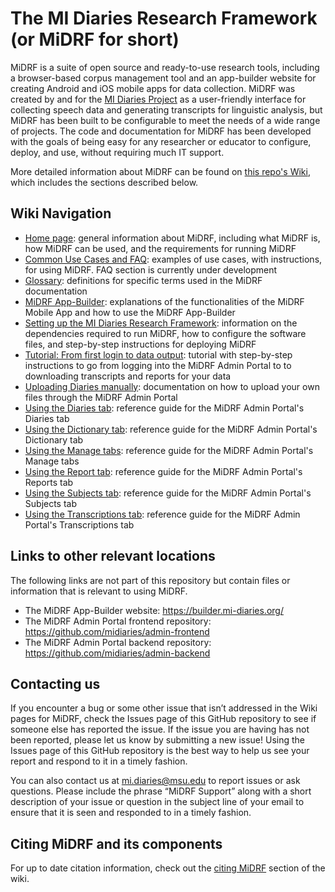 # The MI Diaries Research Framework (or MiDRF for short)

MiDRF is a suite of open source and ready-to-use research tools, including a browser-based corpus management tool and an app-builder website for creating Android and iOS mobile apps for data collection. MiDRF was created by and for the [MI Diaries Project](https://mi-diaries.org) as a user-friendly interface for collecting speech data and generating transcripts for linguistic analysis, but MiDRF has been built to be configurable to meet the needs of a wide range of projects. The code and documentation for MiDRF has been developed with the goals of being easy for any researcher or educator to configure, deploy, and use, without requiring much IT support. 

More detailed information about MiDRF can be found on [this repo's Wiki](https://github.com/midiaries/datahub/wiki), which includes the sections described below.

## Wiki Navigation

* [Home page](https://github.com/midiaries/datahub/wiki): general information about MiDRF, including what MiDRF is, how MiDRF can be used, and the requirements for running MiDRF
* [Common Use Cases and FAQ](https://github.com/midiaries/datahub/wiki/Common-Uses-Cases-and-FAQ): examples of use cases, with instructions, for using MiDRF. FAQ section is currently under development
* [Glossary](https://github.com/midiaries/datahub/wiki/Glossary): definitions for specific terms used in the MiDRF documentation
* [MiDRF App-Builder](https://github.com/midiaries/datahub/wiki/MiDRF-App%E2%80%90Builder): explanations of the functionalities of the MiDRF Mobile App and how to use the MiDRF App-Builder
* [Setting up the MI Diaries Research Framework](https://github.com/midiaries/datahub/wiki/Setting-up-the-MI-Diaries-Research-Framework): information on the dependencies required to run MiDRF, how to configure the software files, and step-by-step instructions for deploying MiDRF
* [Tutorial: From first login to data output](https://github.com/midiaries/datahub/wiki/Tutorial:-From-first-login-to-data-output): tutorial with step-by-step instructions to go from logging into the MiDRF Admin Portal to to downloading transcripts and reports for your data
* [Uploading Diaries manually](https://github.com/midiaries/datahub/wiki/Uploading-Diaries-manually): documentation on how to upload your own files through the MiDRF Admin Portal
* [Using the Diaries tab](https://github.com/midiaries/datahub/wiki/Using-the-Diaries-tab): reference guide for the MiDRF Admin Portal's Diaries tab 
* [Using the Dictionary tab](https://github.com/midiaries/datahub/wiki/Using-the-Dictionary-tab): reference guide for the MiDRF Admin Portal's Dictionary tab
* [Using the Manage tabs](https://github.com/midiaries/datahub/wiki/Using-the-Manage-tabs): reference guide for the MiDRF Admin Portal's Manage tabs
* [Using the Report tab](https://github.com/midiaries/datahub/wiki/Using-the-Report-tab): reference guide for the MiDRF Admin Portal's Reports tab
* [Using the Subjects tab](https://github.com/midiaries/datahub/wiki/Using-the-Subjects-tab): reference guide for the MiDRF Admin Portal's Subjects tab
* [Using the Transcriptions tab](https://github.com/midiaries/datahub/wiki/Using-the-Transcriptions-tab): reference guide for the MiDRF Admin Portal's Transcriptions tab

## Links to other relevant locations

The following links are not part of this repository but contain files or information that is relevant to using MiDRF.

* The MiDRF App-Builder website: https://builder.mi-diaries.org/
* The MiDRF Admin Portal frontend repository: https://github.com/midiaries/admin-frontend
* The MiDRF Admin Portal backend repository: https://github.com/midiaries/admin-backend

## Contacting us

If you encounter a bug or some other issue that isn’t addressed in the Wiki pages for MiDRF, check the Issues page of this GitHub repository to see if someone else has reported the issue. If the issue you are having has not been reported, please let us know by submitting a new issue! Using the Issues page of this GitHub repository is the best way to help us see your report and respond to it in a timely fashion.

You can also contact us at [mi.diaries@msu.edu](mailto:mi.diaries@msu.edu) to report issues or ask questions. Please include the phrase “MiDRF Support” along with a short description of your issue or question in the subject line of your email to ensure that it is seen and responded to in a timely fashion.

## Citing MiDRF and its components

For up to date citation information, check out the [citing MiDRF](https://github.com/midiaries/datahub/wiki/home/##Citing-MiDRF-and-its-components) section of the wiki.
